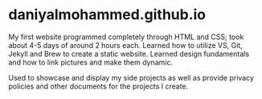 # daniyalmohammed.github.io
My first website programmed completely through HTML and CSS; took about 4-5 days of around 2 hours each. Learned how to utilize VS, Git, Jekyll and Brew to create a static website. Learned design fundamentals and how to link pictures and make them dynamic.

Used to showcase and display my side projects as well as provide privacy policies and other documents for the projects I create.

